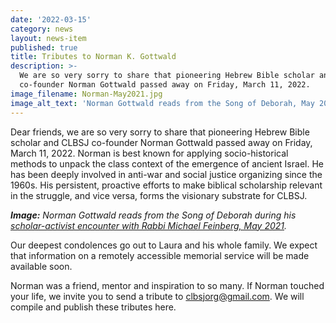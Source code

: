```yaml
---
date: '2022-03-15'
category: news
layout: news-item
published: true
title: Tributes to Norman K. Gottwald
description: >-
  We are so very sorry to share that pioneering Hebrew Bible scholar and CLBSJ
  co-founder Norman Gottwald passed away on Friday, March 11, 2022.
image_filename: Norman-May2021.jpg
image_alt_text: 'Norman Gottwald reads from the Song of Deborah, May 2021'
---
```

Dear friends, we are so very sorry to share that pioneering Hebrew Bible scholar
and CLBSJ co-founder Norman Gottwald passed away on Friday, March 11, 2022.
Norman is best known for applying socio-historical methods to unpack the class
context of the emergence of ancient Israel. He has been deeply involved in anti-war
and social justice organizing since the 1960s. His persistent, proactive efforts
to make biblical scholarship relevant in the struggle, and vice versa, forms the
visionary substrate for CLBSJ.

_**Image:** Norman Gottwald reads from the Song of Deborah during his [scholar-activist encounter with Rabbi Michael Feinberg, May 2021](https://clbsj.org/events/2021/05/20/scholar-activist-encounter-rabbi-michael-feinberg-and-dr-norman-gottwald/)._

Our deepest condolences go out to Laura and his whole family. We expect that
information on a remotely accessible memorial service will be made available soon.

Norman was a friend, mentor and inspiration to so many. If Norman touched your life, we invite you to send a tribute to clbsjorg@gmail.com. We will compile and publish these tributes here.

